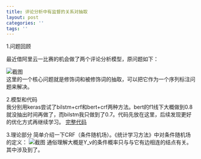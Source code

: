 ```yaml
---
title: 评论分析中有监督的关系对抽取
layout: post
categories: ''
tags: ''
---
```

1.问题回顾  

最近借阿里云一比赛的机会做了两个评论分析模型，原问题如下：  

![截图](https://paichin.github.io/assets/images4post/1.png)  
这里的一个核心问题就是修饰词和被修饰词的抽取，可以把它作为一个序列标注问题来解决。  

2.模型和代码  
我分别用keras尝试了bilstm+crf和bert+crf两种方法。bert的f1线下大概做到0.8就没抽出时间再做了，而bilstm我只做到了0.7。代码先放在这里，后续发现更好的优化方式再继续学习。
[完整代码](https://github.com/paichin/dl-models---analyse-des-commentaires/tree/master)

3.理论部分
简单介绍一下CRF（条件随机场）。《统计学习方法》中对条件随机场的定义：
![截图](https://paichin.github.io/assets/images4post/2.png)
通俗理解大概是Y_v的条件概率只与与它有边相连的结点有关。
其中涉及到了。